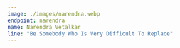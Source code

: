 ```yaml
---
image: ./images/narendra.webp
endpoint: narendra
name: Narendra Vetalkar
line: "Be Somebody Who Is Very Difficult To Replace"
---
```

